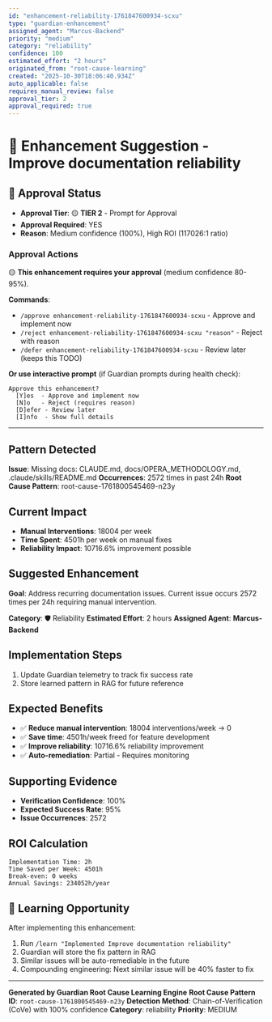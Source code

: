 ```yaml
---
id: "enhancement-reliability-1761847600934-scxu"
type: "guardian-enhancement"
assigned_agent: "Marcus-Backend"
priority: "medium"
category: "reliability"
confidence: 100
estimated_effort: "2 hours"
originated_from: "root-cause-learning"
created: "2025-10-30T18:06:40.934Z"
auto_applicable: false
requires_manual_review: false
approval_tier: 2
approval_required: true
---
```


# 🚀 Enhancement Suggestion - Improve documentation reliability

## 🔐 Approval Status

- **Approval Tier**: 🟡 **TIER 2** - Prompt for Approval
- **Approval Required**: YES
- **Reason**: Medium confidence (100%), High ROI (117026:1 ratio)

### Approval Actions

🟡 **This enhancement requires your approval** (medium confidence 80-95%).

**Commands**:
- `/approve enhancement-reliability-1761847600934-scxu` - Approve and implement now
- `/reject enhancement-reliability-1761847600934-scxu "reason"` - Reject with reason
- `/defer enhancement-reliability-1761847600934-scxu` - Review later (keeps this TODO)

**Or use interactive prompt** (if Guardian prompts during health check):
```
Approve this enhancement?
  [Y]es  - Approve and implement now
  [N]o   - Reject (requires reason)
  [D]efer - Review later
  [I]nfo  - Show full details
```

---

## Pattern Detected

**Issue**: Missing docs: CLAUDE.md, docs/OPERA_METHODOLOGY.md, .claude/skills/README.md
**Occurrences**: 2572 times in past 24h
**Root Cause Pattern**: root-cause-1761800545469-n23y

## Current Impact

- **Manual Interventions**: 18004 per week
- **Time Spent**: 4501h per week on manual fixes
- **Reliability Impact**: 10716.6% improvement possible

## Suggested Enhancement

**Goal**: Address recurring documentation issues. Current issue occurs 2572 times per 24h requiring manual intervention.

**Category**: 🛡️ Reliability
**Estimated Effort**: 2 hours
**Assigned Agent**: **Marcus-Backend**

## Implementation Steps

1. Update Guardian telemetry to track fix success rate
2. Store learned pattern in RAG for future reference

## Expected Benefits

- ✅ **Reduce manual intervention**: 18004 interventions/week → 0
- ✅ **Save time**: 4501h/week freed for feature development
- ✅ **Improve reliability**: 10716.6% reliability improvement
- ✅ **Auto-remediation**: Partial - Requires monitoring

## Supporting Evidence

- **Verification Confidence**: 100%
- **Expected Success Rate**: 95%
- **Issue Occurrences**: 2572

## ROI Calculation

```
Implementation Time: 2h
Time Saved per Week: 4501h
Break-even: 0 weeks
Annual Savings: 234052h/year
```

## 🧠 Learning Opportunity

After implementing this enhancement:

1. Run `/learn "Implemented Improve documentation reliability"`
2. Guardian will store the fix pattern in RAG
3. Similar issues will be auto-remediable in the future
4. Compounding engineering: Next similar issue will be 40% faster to fix

---

**Generated by Guardian Root Cause Learning Engine**
**Root Cause Pattern ID**: `root-cause-1761800545469-n23y`
**Detection Method**: Chain-of-Verification (CoVe) with 100% confidence
**Category**: reliability
**Priority**: MEDIUM